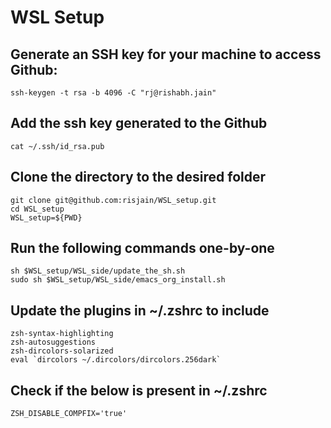 # WSL Setup
## Generate an SSH key for your machine to access Github:
```
ssh-keygen -t rsa -b 4096 -C "rj@rishabh.jain"
```

## Add the ssh key generated to the Github
```
cat ~/.ssh/id_rsa.pub
```


## Clone the directory to the desired folder
```
git clone git@github.com:risjain/WSL_setup.git
cd WSL_setup
WSL_setup=${PWD}
```

## Run the following commands one-by-one
```
sh $WSL_setup/WSL_side/update_the_sh.sh
sudo sh $WSL_setup/WSL_side/emacs_org_install.sh
```

## Update the plugins in ~/.zshrc to include
```
zsh-syntax-highlighting
zsh-autosuggestions
zsh-dircolors-solarized
eval `dircolors ~/.dircolors/dircolors.256dark`
```

## Check if the below is present in ~/.zshrc
```
ZSH_DISABLE_COMPFIX='true'
```
